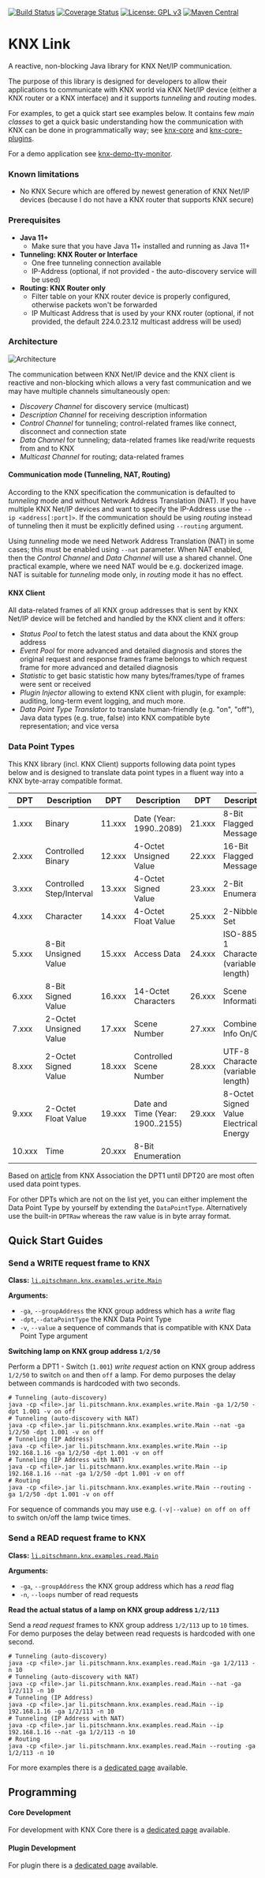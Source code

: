 [![Build Status](https://github.com/pitschr/knx-link/workflows/build/badge.svg?branch=master)](https://github.com/pitschr/knx-link/actions)
[![Coverage Status](https://coveralls.io/repos/github/pitschr/knx-link/badge.svg?branch=master)](https://coveralls.io/github/pitschr/knx-link?branch=master)
[![License: GPL v3](https://img.shields.io/badge/License-GPLv3-blue.svg)](https://www.gnu.org/licenses/gpl-3.0)
[![Maven Central](https://img.shields.io/maven-central/v/li.pitschmann/knx-core.svg?label=Maven%20Central)](https://search.maven.org/search?q=g:%22li.pitschmann%22)

# KNX Link

A reactive, non-blocking Java library for KNX Net/IP communication.

The purpose of this library is designed for developers to allow their applications 
to communicate with KNX world via KNX Net/IP device (either a KNX router or a KNX 
interface) and it supports _tunneling_ and _routing_ modes.
 
For examples, to get a quick start see examples below. It contains few _main classes_ 
to get a quick basic understanding how the communication with KNX can be done in 
programmatically way; see [knx-core](knx-core) and [knx-core-plugins](knx-core-plugins).

For a demo application see [knx-demo-tty-monitor](https://github.com/pitschr/knx-demo-tty-monitor).

### Known limitations

* No KNX Secure which are offered by newest generation of KNX Net/IP devices 
(because I do not have a KNX router that supports KNX secure)
 
### Prerequisites

* **Java 11+**
  * Make sure that you have Java 11+ installed and running as Java 11+
* **Tunneling: KNX Router or Interface**
  * One free tunneling connection available
  * IP-Address (optional, if not provided - the auto-discovery service will be used)
* **Routing: KNX Router only**
  * Filter table on your KNX router device is properly configured, otherwise packets won't 
  be forwarded
  * IP Multicast Address that is used by your KNX router (optional, if not provided, the 
  default 224.0.23.12 multicast address will be used)

### Architecture

![Architecture](./assets/readme_architecture.png)

The communication between KNX Net/IP device and the KNX client is reactive and non-blocking 
which allows a very fast communication and we may have multiple channels simultaneously open: 
* _Discovery Channel_ for discovery service (multicast)
* _Description Channel_ for receiving description information
* _Control Channel_ for tunneling; control-related frames like connect, disconnect and connection state
* _Data Channel_ for tunneling; data-related frames like read/write requests from and to KNX
* _Multicast Channel_ for routing; data-related frames

#### Communication mode (Tunneling, NAT, Routing)

According to the KNX specification the communication is defaulted to _tunneling_ mode and without 
Network Address Translation (NAT). If you have multiple KNX Net/IP devices and want to specify
the IP-Address use the `--ip <address[:port]>`. If the communication should be using _routing_ instead
of tunneling then it must be explicitly defined using `--routing` argument.

Using _tunneling_ mode we need Network Address Translation (NAT) in some cases; this must be 
enabled using `--nat` parameter. When NAT enabled, then the _Control Channel_ and _Data Channel_ 
will use a shared channel.  One practical example, where we need NAT would be e.g. dockerized image. 
NAT is suitable for _tunneling_ mode only, in _routing_ mode it has no
effect.

#### KNX Client

All data-related frames of all KNX group addresses that is sent by KNX Net/IP device will be 
fetched and handled by the KNX client and it offers:
* _Status Pool_ to fetch the latest status and data about the KNX group address
* _Event Pool_ for more advanced and detailed diagnosis and stores the original request and 
response frames 
frame belongs to which request frame for more advanced and detailed diagnosis
* _Statistic_ to get basic statistic how many bytes/frames/type of frames were sent or received
* _Plugin Injector_ allowing to extend KNX client with plugin, for example: auditing, long-term 
event logging, and much more.
* _Data Point Type Translator_ to translate human-friendly (e.g. "on", "off"), Java data types 
(e.g. true, false) into KNX compatible byte representation; and vice versa 

### Data Point Types

This KNX library (incl. KNX Client) supports following data point types below and is designed to 
translate data point types in a fluent way into a KNX byte-array compatible format.

| DPT    | Description              | DPT    | Description                      | DPT    | Description             |
| ------ | ------------------------ | ------ | -------------------------------- | ------ | ----------------------- |
| 1.xxx  | Binary                   | 11.xxx | Date (Year: 1990..2089)          | 21.xxx | 8-Bit Flagged Messages  |        
| 2.xxx  | Controlled Binary        | 12.xxx | 4-Octet Unsigned Value           | 22.xxx | 16-Bit Flagged Messages |
| 3.xxx  | Controlled Step/Interval | 13.xxx | 4-Octet Signed Value             | 23.xxx | 2-Bit Enumeration       |
| 4.xxx  | Character                | 14.xxx | 4-Octet Float Value              | 25.xxx | 2-Nibble Set            |
| 5.xxx  | 8-Bit Unsigned Value     | 15.xxx | Access Data                      | 24.xxx | ISO-8859-1 Characters<br>(variable length) |
| 6.xxx  | 8-Bit Signed Value       | 16.xxx | 14-Octet Characters              | 26.xxx | Scene Information       |
| 7.xxx  | 2-Octet Unsigned Value   | 17.xxx | Scene Number                     | 27.xxx | Combined Info On/Off    |
| 8.xxx  | 2-Octet Signed Value     | 18.xxx | Controlled Scene Number          | 28.xxx | UTF-8 Characters<br>(variable length) |
| 9.xxx  | 2-Octet Float Value      | 19.xxx | Date and Time (Year: 1900..2155) | 29.xxx | 8-Octet Signed Value<br>Electrical Energy |
| 10.xxx | Time                     | 20.xxx | 8-Bit Enumeration                |

Based on [article](https://support.knx.org/hc/en-us/articles/115001133744-Datapoint-Type) from KNX Association 
the DPT1 until DPT20 are most often used data point types.

For other DPTs which are not on the list yet, you can either implement the Data Point Type by yourself 
by extending the `DataPointType`. Alternatively use the built-in `DPTRaw` whereas the raw value is in 
byte array format.

## Quick Start Guides

### Send a WRITE request frame to KNX

**Class:** [``li.pitschmann.knx.examples.write.Main``](knx-examples/src/main/java/li/pitschmann/knx/examples/write/Main.java)

**Arguments:**
* `-ga`, `--groupAddress` the KNX group address which has a _write_ flag
* `-dpt`,`--dataPointType` the KNX Data Point Type
* `-v`, `--value` a sequence of commands that is compatible with KNX Data Point Type argument

**Switching lamp on KNX group address `1/2/50`**

Perform a DPT1 - Switch (`1.001`) _write request_ action on KNX group address `1/2/50` to switch 
`on` and then `off` a lamp. For demo purposes the delay between commands is hardcoded with two seconds.

```shell
# Tunneling (auto-discovery)
java -cp <file>.jar li.pitschmann.knx.examples.write.Main -ga 1/2/50 -dpt 1.001 -v on off
# Tunneling (auto-discovery with NAT)
java -cp <file>.jar li.pitschmann.knx.examples.write.Main --nat -ga 1/2/50 -dpt 1.001 -v on off
# Tunneling (IP Address)
java -cp <file>.jar li.pitschmann.knx.examples.write.Main --ip 192.168.1.16 -ga 1/2/50 -dpt 1.001 -v on off
# Tunneling (IP Address with NAT)
java -cp <file>.jar li.pitschmann.knx.examples.write.Main --ip 192.168.1.16 --nat -ga 1/2/50 -dpt 1.001 -v on off
# Routing
java -cp <file>.jar li.pitschmann.knx.examples.write.Main --routing -ga 1/2/50 -dpt 1.001 -v on off
```

For sequence of commands you may use e.g. `(-v|--value) on off on off` to switch on/off the lamp twice
times. 
 
### Send a READ request frame to KNX

**Class:** [`li.pitschmann.knx.examples.read.Main`](knx-examples/src/main/java/li/pitschmann/knx/examples/read/Main.java)

**Arguments:**
* `-ga`, `--groupAddress` the KNX group address which has a _read_ flag
* `-n`, `--loops` number of read requests

**Read the actual status of a lamp on KNX group address `1/2/113`**

Send a _read request_ frames to KNX group address `1/2/113` up to `10` times. For demo purposes the delay 
between read requests is hardcoded with one second.

```shell
# Tunneling (auto-discovery)
java -cp <file>.jar li.pitschmann.knx.examples.read.Main -ga 1/2/113 -n 10
# Tunneling (auto-discovery with NAT)
java -cp <file>.jar li.pitschmann.knx.examples.read.Main --nat -ga 1/2/113 -n 10
# Tunneling (IP Address)
java -cp <file>.jar li.pitschmann.knx.examples.read.Main --ip 192.168.1.16 -ga 1/2/113 -n 10
# Tunneling (IP Address with NAT)
java -cp <file>.jar li.pitschmann.knx.examples.read.Main --ip 192.168.1.16 --nat -ga 1/2/113 -n 10
# Routing
java -cp <file>.jar li.pitschmann.knx.examples.read.Main --routing -ga 1/2/113 -n 10
```

For more examples there is a [dedicated page](knx-examples) available.

## Programming

#### Core Development

For development with KNX Core there is a [dedicated page](knx-core) available.

#### Plugin Development

For plugin there is a [dedicated page](knx-core-plugins) available.
